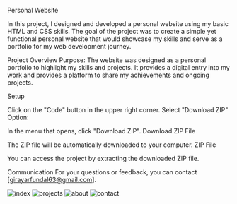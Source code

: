 Personal Website

In this project, I designed and developed a personal website using my basic HTML and CSS skills. The goal of the project was to create a simple yet functional personal website that would showcase my skills and serve as a portfolio for my web development journey.

Project Overview
Purpose: The website was designed as a personal portfolio to highlight my skills and projects. It provides a digital entry into my work and provides a platform to share my achievements and ongoing projects.




Setup


Click on the "Code" button in the upper right corner.
Select "Download ZIP" Option:

In the menu that opens, click "Download ZIP".
Download ZIP File

The ZIP file will be automatically downloaded to your computer.
ZIP File 

You can access the project by extracting the downloaded ZIP file.

Communication For your questions or feedback, you can contact [girayarfundal63@gmail.com].



![index](https://github.com/user-attachments/assets/162d8265-47ca-4e13-931d-07c1e944344d)
![projects](https://github.com/user-attachments/assets/dab15bc2-3b76-44be-9d7d-dff667b8c018)
![about](https://github.com/user-attachments/assets/f48b509a-73d1-4957-b53f-be8dfcddabeb)
![contact](https://github.com/user-attachments/assets/b831b637-ad42-4efb-927b-d04fca5ac730)

